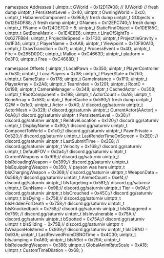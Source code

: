 namespace Addresses
{
uintptr_t GWorld = 0x12D17A08; // (UWorld) // fresh dump
        uintptr_t PersistentLevel = 0x40;
        uintptr_t OwningWorld = 0xc0;
  uintptr_t HabaneroComponent = 0x9E8;// fresh dump
uintptr_t GObjects = 0x12E4DF88;  // fresh dump
uintptr_t GNames = 0x12EFC740;// fresh dump
uintptr_t FName = 0x124DE7C0 + 8;
uintptr_t StaticFindObject = 0x1DE185C;
   uintptr_t GetBoneMatrix = 0x1E4E8E6;
 uintptr_t LineOfSightTo = 0x627FB84;
        uintptr_t ProjectileSpeed = 0x1F30;
        uintptr_t ProjectileGravity = 0x1F34;
        uintptr_t PlayerName = 0xAA8;
uintptr_t Viewpoint = 0x10F90A10;
uintptr_t DrawTransition = 0x71;
uintptr_t ProcessEvent = 0x4D;
uintptr_t Fire = 0x285D0DC;
uintptr_t Malloc = 0xC4663D;
        uintptr_t  platform = 0x3F0;
uintptr_t Free = 0xC4668D;
}

namespace Offsets
{
uintptr_t LocalPawn = 0x350;
uintptr_t PlayerController = 0x30;
uintptr_t LocalPlayers = 0x38;
uintptr_t PlayerState = 0x2b0;
uintptr_t GameState = 0x178;
uintptr_t GameInstance = 0x1F0;
uintptr_t PlayerArray = 0x2A8;
uintptr_t TeamIndex = 0x1201;
uintptr_t RootC = 0x198;
uintptr_t CameraManager = 0x348;
uintptr_t CachedActor = 0x308;
uintptr_t RootComponent = 0x198;
uintptr_t ActorCount = 0xA8;
uintptr_t BoneArray = 0x580; 
uintptr_t BoneCache = 0x590;// fresh dump
uintptr_t C2W = 0x1c0;
uintptr_t Actor = 0xA0; // discord.gg/saturniv
uintptr_t ActorMesh = 0x328; // discord.gg/saturniv
uintptr_t CurrentActor(AActor) = 0xA8;// discord.gg/saturniv
uintptr_t PersistentLevel = 0x38;// discord.gg/saturniv
uintptr_t RelativeLocation = 0x120;// discord.gg/saturniv
uintptr_t DisplayName = 0x90;// discord.gg/saturniv
uintptr_t ComponetToWorld = 0x1c0;// discord.gg/saturniv
uintptr_t PawnPrivate = 0x320;// discord.gg/saturniv
        uintptr_t LastRenderTimeOnScreen = 0x2E0; // discord.gg/saturniv
        uintptr_t LastSubmitTime = 0x2E8; // discord.gg/saturniv
        uintptr_t Velocity = 0x168;// discord.gg/saturniv
        uintptr_t DefaultFOV = 0x2a4;// discord.gg/saturniv
        uintptr_t CurrentWeapons = 0x9f8;// discord.gg/saturniv
        uintptr_t bIsReloadingWeapon = 0x399;// discord.gg/saturniv
        uintptr_t bIsEquippingWeapon = 0x350; // payson was here
uintptr_t bIsChargingWeapon = 0x369;// discord.gg/saturniv
uintptr_t WeaponData = 0x568;// discord.gg/saturniv
        uintptr_t AmmoCount = 0xef4;// discord.gg/saturniv
        uintptr_t bIsTargeting = 0x581;// discord.gg/saturniv
        uintptr_t GunName = 0x98;// discord.gg/saturniv
        uintptr_t Tier = 0x9A;// discord.gg/saturniv
        uintptr_t bIsCrouched = 0x45C;// discord.gg/saturniv
uintptr_t bIsDying = 0x758;// discord.gg/saturniv
uintptr_t bIsHiddenForDeath = 0x758;// discord.gg/saturniv
uintptr_t bIsKnockedback = 0x758;// discord.gg/saturniv
uintptr_t bIsStaggered = 0x759; // discord.gg/saturniv
        uintptr_t bIsInvulnerable = 0x75A;// discord.gg/saturniv
uintptr_t bSpotted = 0x75A;// discord.gg/saturniv
uintptr_t bIsSliding = 0x75B;// discord.gg/saturniv
uintptr_t bWeaponHolstered = 0x939;// discord.gg/saturniv
uintptr_t bIsDBNO = 0x93A;
uintptr_t LastRevivedFromDBNOTime = 0x4C30;
uintptr_t bIsJumping = 0xA60;
        uintptr_t bIsABot = 0x29A;
uintptr_t bIsReloadingWeapon = 0x388;
uintptr_t GlobalAnimRateScale = 0xA18;
uintptr_t CustomTimeDilation = 0x68;
}
